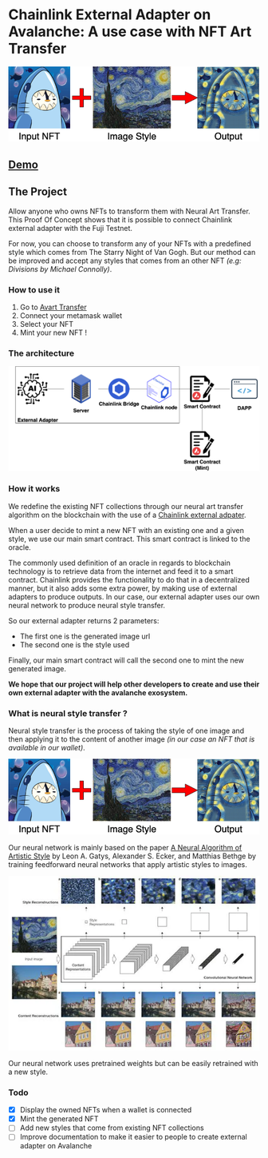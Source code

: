 # Chainlink External Adapter on Avalanche: A use case with NFT Art Transfer

<img src="./resources/schema.png" />

## <a href="https://external-adapters-art-transfer-iyl1tqpff-nicopons96.vercel.app/">Demo</a>

## The Project

Allow anyone who owns NFTs to transform them with Neural Art Transfer. This Proof Of Concept shows that it is possible to connect Chainlink external adapter with the Fuji Testnet. 

For now, you can choose to transform any of your NFTs with a predefined style which comes from <a src="https://en.wikipedia.org/wiki/The_Starry_Night">The Starry Night</a> of Van Gogh. But our method can be improved and accept any styles that comes from an other NFT *(e.g: <a src="https://opensea.io/collection/divisions-by-michael-connolly">Divisions by Michael Connolly</a>)*.

### How to use it
1. Go to <a href="https://external-adapters-art-transfer-iyl1tqpff-nicopons96.vercel.app/">Avart Transfer</a>
2. Connect your metamask wallet
3. Select your NFT
4. Mint your new NFT !

### The architecture

<img src="./resources/diagram.png" />

### How it works

We redefine the existing NFT collections through our neural art transfer algorithm on the blockchain with the use of a <a href="https://docs.chain.link/docs/external-adapters/">Chainlink external adpater</a>.

When a user decide to mint a new NFT with an existing one and a given style, we use our main smart contract. This smart contract is linked to the oracle.

The commonly used definition of an oracle in regards to blockchain technology is to retrieve data from the internet and feed it to a smart contract. Chainlink provides the functionality to do that in a decentralized manner, but it also adds some extra power, by making use of external adapters to produce outputs. In our case, our external adapter uses our own neural network to produce neural style transfer.

So our external adapter returns 2 parameters:
- The first one is the generated image url
- The second one is the style used

Finally, our main smart contract will call the second one to mint the new generated image.

**We hope that our project will help other developers to create and use their own external adapter with the avalanche exosystem.**

### What is neural style transfer ?

Neural style transfer is the process of taking the style of one image and then applying it to the content of another image *(in our case an NFT that is available in our wallet)*.

<img src="./resources/schema.png" />

Our neural network is mainly based on the paper <a href="https://arxiv.org/abs/1508.06576">A Neural Algorithm of Artistic Style</a> by Leon A. Gatys, Alexander S. Ecker, and Matthias Bethge by training feedforward neural networks that apply artistic styles to images.

<img src="./resources/neural_style_transfer_gatys.png">

Our neural network uses pretrained weights but can be easily retrained with a new style.

### Todo
- [x] Display the owned NFTs when a wallet is connected
- [x] Mint the generated NFT
- [ ] Add new styles that come from existing NFT collections
- [ ] Improve documentation to make it easier to people to create external adapter on Avalanche